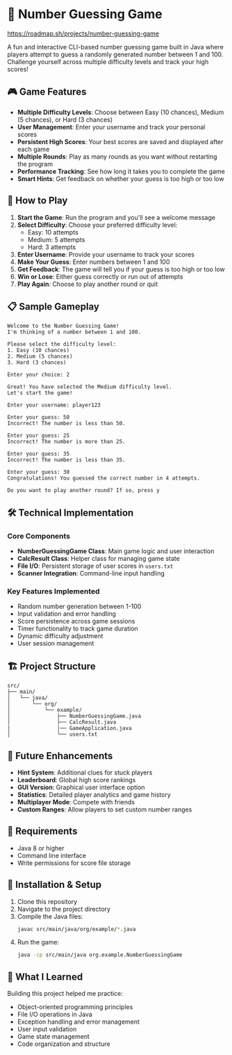 # 🎯 Number Guessing Game
https://roadmap.sh/projects/number-guessing-game

A fun and interactive CLI-based number guessing game built in Java where players attempt to guess a randomly generated number between 1 and 100. Challenge yourself across multiple difficulty levels and track your high scores!

## 🎮 Game Features

- **Multiple Difficulty Levels**: Choose between Easy (10 chances), Medium (5 chances), or Hard (3 chances)
- **User Management**: Enter your username and track your personal scores
- **Persistent High Scores**: Your best scores are saved and displayed after each game
- **Multiple Rounds**: Play as many rounds as you want without restarting the program
- **Performance Tracking**: See how long it takes you to complete the game
- **Smart Hints**: Get feedback on whether your guess is too high or too low

## 🚀 How to Play

1. **Start the Game**: Run the program and you'll see a welcome message
2. **Select Difficulty**: Choose your preferred difficulty level:
   - Easy: 10 attempts
   - Medium: 5 attempts  
   - Hard: 3 attempts
3. **Enter Username**: Provide your username to track your scores
4. **Make Your Guess**: Enter numbers between 1 and 100
5. **Get Feedback**: The game will tell you if your guess is too high or too low
6. **Win or Lose**: Either guess correctly or run out of attempts
7. **Play Again**: Choose to play another round or quit

## 📋 Sample Gameplay

```
Welcome to the Number Guessing Game!
I'm thinking of a number between 1 and 100.

Please select the difficulty level:
1. Easy (10 chances)
2. Medium (5 chances)
3. Hard (3 chances)

Enter your choice: 2

Great! You have selected the Medium difficulty level.
Let's start the game!

Enter your username: player123

Enter your guess: 50
Incorrect! The number is less than 50.

Enter your guess: 25
Incorrect! The number is more than 25.

Enter your guess: 35
Incorrect! The number is less than 35.

Enter your guess: 30
Congratulations! You guessed the correct number in 4 attempts.

Do you want to play another round? If so, press y
```

## 🛠️ Technical Implementation

### Core Components

- **NumberGuessingGame Class**: Main game logic and user interaction
- **CalcResult Class**: Helper class for managing game state
- **File I/O**: Persistent storage of user scores in `users.txt`
- **Scanner Integration**: Command-line input handling

### Key Features Implemented

- Random number generation between 1-100
- Input validation and error handling
- Score persistence across game sessions
- Timer functionality to track game duration
- Dynamic difficulty adjustment
- User session management

## 🏗️ Project Structure

```
src/
├── main/
│   └── java/
│       └── org/
│           └── example/
│               ├── NumberGuessingGame.java
│               ├── CalcResult.java
|               |── GameApplication.java
│               └── users.txt
```

## 🎯 Future Enhancements

- **Hint System**: Additional clues for stuck players
- **Leaderboard**: Global high score rankings
- **GUI Version**: Graphical user interface option
- **Statistics**: Detailed player analytics and game history
- **Multiplayer Mode**: Compete with friends
- **Custom Ranges**: Allow players to set custom number ranges

## 🔧 Requirements

- Java 8 or higher
- Command line interface
- Write permissions for score file storage

## 📁 Installation & Setup

1. Clone this repository
2. Navigate to the project directory
3. Compile the Java files:
   ```bash
   javac src/main/java/org/example/*.java
   ```
4. Run the game:
   ```bash
   java -cp src/main/java org.example.NumberGuessingGame
   ```

## 🎨 What I Learned

Building this project helped me practice:
- Object-oriented programming principles
- File I/O operations in Java
- Exception handling and error management
- User input validation
- Game state management
- Code organization and structure
